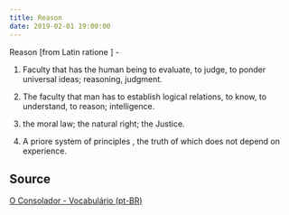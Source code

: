 ```yaml
---
title: Reason
date: 2019-02-01 19:00:00
---
```


Reason [from Latin ratione ] - 

1. Faculty that has the human being to evaluate, to judge, to ponder universal ideas; reasoning, judgment. 

2. The faculty that man has to establish logical relations, to know, to understand, to reason; intelligence. 

3. the moral law; the natural right; the Justice. 

4. A priore system of principles , the truth of which does not depend on experience.

## Source
[O Consolador - Vocabulário (pt-BR)](http://www.oconsolador.com.br/linkfixo/vocabulario/principal.html)

